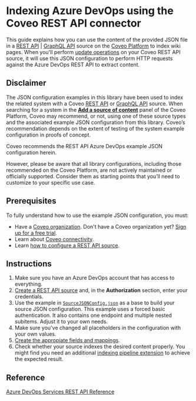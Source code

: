 # Indexing Azure DevOps using the Coveo REST API connector
This guide explains how you can use the content of the provided JSON file in a [REST API](https://docs.coveo.com/en/1896/) | [GraphQL API](https://docs.coveo.com/en/n6gh2329/) source on the [Coveo Platform](https://docs.coveo.com/en/3361/) to index wiki pages. When you'll perform [update operations](https://docs.coveo.com/en/2039/) on your Coveo REST API source, it will use this JSON configuration to perform HTTP requests against the Azure DevOps REST API to extract content.

## Disclaimer
The JSON configuration examples in this library have been used to index the related system with a Coveo [REST API](https://docs.coveo.com/en/1896/) or [GraphQL API](https://docs.coveo.com/en/n6gh2329/) source. When searching for a system in the [**Add a source of content**](https://docs.coveo.com/en/3390/index-content/add-or-edit-a-source#add-a-source) panel of the Coveo Platform, Coveo may recommend, or not, using one of these source types and the associated example JSON configuration from this library. Coveo’s recommendation depends on the extent of testing of the system example configuration in proofs of concept.

Coveo recommends the REST API Azure DevOps example JSON configuration herein.

However, please be aware that all library configurations, including those recommended on the Coveo Platform, are not actively maintained or officially supported. Consider them as starting points that you’ll need to customize to your specific use case.

## Prerequisites
To fully understand how to use the example JSON configuration, you must:
- Have a [Coveo organization](https://docs.coveo.com/en/185). Don't have a Coveo organization yet? [Sign up for a free trial](https://www.coveo.com/en/free-trial?utm_marketing_tactic=connectivity_library).
- Learn about [Coveo connectivity](https://docs.coveo.com/en/1702).
- Learn [how to configure a REST API source](https://docs.coveo.com/en/1896/).

## Instructions
1. Make sure you have an Azure DevOps account that has access to everything.
2. [Create a REST API source](https://docs.coveo.com/en/1896/) and, in the **Authorization** section, enter your credentials.
3. Use the example in [`SourceJSONConfig.json`](https://github.com/coveooss/connectivity-library/blob/master/Azure%20DevOps/SourceJSONConfig.json) as a base to build your source JSON configuration. This example uses a forced basic authentication. It also contains one endpoint and multiple nested subitems. Adjust it to your own needs.
4. Make sure you've changed all placeholders in the configuration with your own values.
5. [Create the appropiate fields and mappings](https://docs.coveo.com/en/1896/#completion).
6. Check whether your source indexes the desired content properly. You might find you need an additional [indexing pipeline extension](https://docs.coveo.com/en/1645/) to achieve the expected result.

## Reference
[Azure DevOps Services REST API Reference](https://docs.microsoft.com/en-us/rest/api/azure/devops/?view=azure-devops-rest-7.1)
